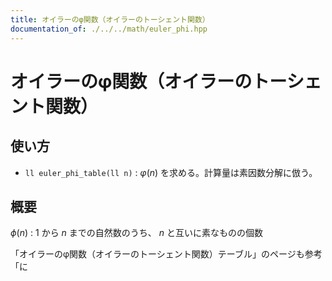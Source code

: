 ```yaml
---
title: オイラーのφ関数（オイラーのトーシェント関数）
documentation_of: ./../../math/euler_phi.hpp
---
```


# オイラーのφ関数（オイラーのトーシェント関数）

## 使い方

- ``ll euler_phi_table(ll n)`` : $φ(n)$ を求める。計算量は素因数分解に倣う。

## 概要

$\phi(n)$ : $1$ から $n$ までの自然数のうち、 $n$ と互いに素なものの個数

「オイラーのφ関数（オイラーのトーシェント関数）テーブル」のページも参考「に
